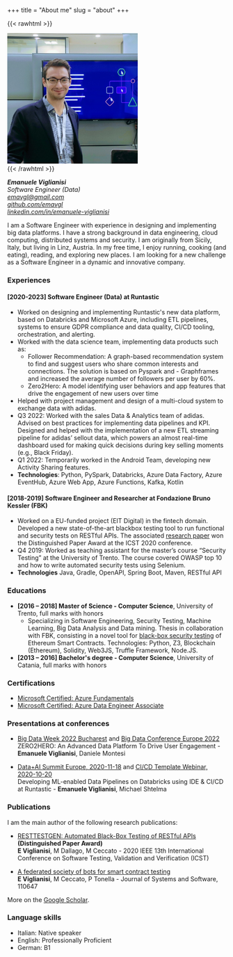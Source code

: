 +++
title = "About me"
slug = "about"
+++

{{< rawhtml >}}
<div style="text-align: left;">
    <img src="/images/avatar.jpg" width="300" />
</div>
{{< /rawhtml >}}  

**_Emanuele Viglianisi_**  
*Software Engineer (Data)*  
*emavgl@gmail.com*  
*[github.com/emavgl](https://github.com/emavgl)*  
*[linkedin.com/in/emanuele-viglianisi](https://linkedin.com/in/emanuele-viglianisi)* 

I am a Software Engineer with experience in designing and implementing big data platforms. I have a strong background in data engineering, cloud computing, distributed systems and security. I am originally from Sicily, Italy, but living in Linz, Austria. In my free time, I enjoy running, cooking (and eating), reading, and exploring new places. I am looking for a new challenge as a Software Engineer in a dynamic and innovative company.

### Experiences

#### [2020-2023] Software Engineer (Data) at Runtastic
- Worked on designing and implementing Runtastic's new data platform, based on Databricks and Microsoft Azure, including ETL pipelines, systems to ensure GDPR compliance and data quality, CI/CD tooling, orchestration, and alerting.
- Worked with the data science team, implementing data products such as:
    - Follower Recommendation: A graph-based recommendation system to find and suggest users who share common interests and connections. The solution is based on Pyspark and - Graphframes and increased the average number of followers per user by 60%.
    - Zero2Hero: A model identifying user behaviors and app features that drive the engagement of new users over time
- Helped with project management and design of a multi-cloud system to exchange data with adidas.
- Q3 2022: Worked with the sales Data & Analytics team of adidas. Advised on best practices for implementing data pipelines and KPI. Designed and helped with the implementation of a new ETL streaming pipeline for adidas’ sellout data, which powers an almost real-time dashboard used for making quick decisions during key selling moments (e.g., Black Friday).
- Q1 2022: Temporarily worked in the Android Team, developing new Activity Sharing features.
- **Technologies**: Python, PySpark, Databricks, Azure Data Factory, Azure EventHub, Azure Web App, Azure Functions, Kafka, Kotlin

####  **[2018-2019] Software Engineer and Researcher at Fondazione Bruno Kessler (FBK)**

- Worked on a EU-funded project (EIT Digital) in the fintech domain. Developed a new state-of-the-art blackbox testing tool to run functional and security tests on RESTful APIs. The associated [research paper](https://ieeexplore.ieee.org/abstract/document/9159077/) won the 
Distinguished Paper Award at the ICST 2020 conference.
- Q4 2019: Worked as teaching assistant for the master’s course “Security Testing” at the University of Trento. The course covered OWASP top 10 and how to write automated security tests using Selenium.
- **Technologies** Java, Gradle, OpenAPI, Spring Boot, Maven, RESTful API

### Educations

- **[2016 – 2018] Master of Science - Computer Science**, University of Trento, full marks with honors
    - Specializing in Software Engineering, Security Testing, Machine Learning, Big Data Analysis and Data mining. Thesis in collaboration with FBK, consisting in a novel tool for [black-box security testing](https://www.sciencedirect.com/science/article/pii/S0164121220301163) of Ethereum Smart Contracts.
    Technologies: Python, Z3, Blockchain (Ethereum), Solidity, Web3JS, Truffle Framework, Node.JS.
- **[2013 – 2016] Bachelor's degree - Computer Science**, University of Catania, full marks with honors

### Certifications

- [Microsoft Certified: Azure Fundamentals](https://docs.microsoft.com/en-us/learn/certifications/azure-fundamentals/)
- [Microsoft Certified: Azure Data Engineer Associate](https://docs.microsoft.com/en-gb/learn/certifications/azure-data-engineer/)

### Presentations at conferences

- [Big Data Week 2022 Bucharest](https://bucharest.bigdataweek.com/session/zero2hero-an-advanced-data-platform-to-drive-user-engagement/) and [Big Data Conference Europe 2022](https://events.pinetool.ai/2749/#speakers/789010?referrer%5Bpathname%5D=%2Fspeakers&referrer%5Bsearch%5D=&referrer%5Btitle%5D=Speakers)  
ZERO2HERO: An Advanced Data Platform To Drive User Engagement - **Emanuele Viglianisi**, Daniele Montesi

- [Data+AI Summit Europe, 2020-11-18](https://databricks.com/session_eu20/developing-ml-enabled-data-pipelines-on-databricks-using-ide-ci-cd-at-runtastic) and [CI/CD Template Webinar, 2020-10-20](https://databricks.com/p/webinar/developing-ml-enabled-data-pipelines-on-databricks-using-ide-ci-cd)  
Developing ML-enabled Data Pipelines on Databricks using IDE & CI/CD at Runtastic - **Emanuele Viglianisi**, Michael Shtelma

### Publications

I am the main author of the following research publications:

- [RESTTESTGEN: Automated Black-Box Testing of RESTful APIs](https://ieeexplore.ieee.org/abstract/document/9159077/)  **(Distinguished Paper Award)**  
**E Viglianisi**, M Dallago, M Ceccato - 2020 IEEE 13th International Conference on Software Testing, Validation and Verification (ICST)

- [A federated society of bots for smart contract testing](https://www.sciencedirect.com/science/article/pii/S0164121220301163)  
**E Viglianisi**, M Ceccato, P Tonella - Journal of Systems and Software, 110647  

More on the [Google Scholar](https://scholar.google.com/citations?user=jSjoAKEAAAAJ&hl=it).

### Language skills

- Italian: Native speaker
- English: Professionally Proficient
- German: B1
